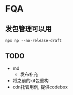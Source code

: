 # FQA

## 发包管理可以用
`npx np --no-release-draft`

## TODO

- md
    - 发布补充
- 将之前的kit包重构 
- cdn托管用例, 提供codebox
